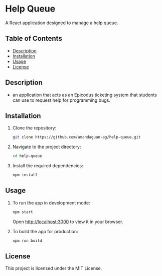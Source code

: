 # Help Queue

A React application designed to manage a help queue.

## Table of Contents

- [Description](#description)
- [Installation](#installation)
- [Usage](#usage)
- [License](#license)

## Description
- an application that acts as an Epicodus ticketing system that students can use to request help for programming bugs.

## Installation

1. Clone the repository:
   ```bash
   git clone https://github.com/amandaguan-ag/help-queue.git
   ```
2. Navigate to the project directory:
   ```bash
   cd help-queue
   ```
3. Install the required dependencies:
   ```bash
   npm install
   ```

## Usage

1. To run the app in development mode:
   ```bash
   npm start
   ```
   Open [http://localhost:3000](http://localhost:3000) to view it in your browser.

2. To build the app for production:
   ```bash
   npm run build
   ```

## License

This project is licensed under the MIT License.